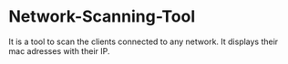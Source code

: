 # Network-Scanning-Tool
It is a tool to scan the clients connected to any network. It displays their mac adresses with their IP.
